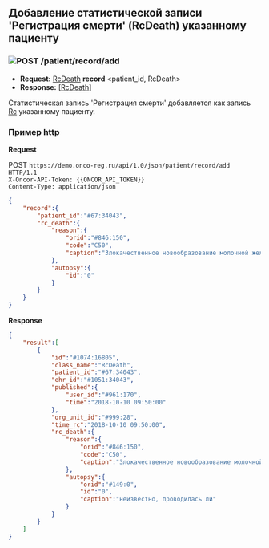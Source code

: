 ## Добавление статистической записи 'Регистрация смерти' (RcDeath) указанному пациенту 

### ![POST](../../../../../img/post.png) /patient/record/add
* **Request:** [RcDeath](../../../../../types/types.md#com.siams.med.api.Rc.RcDeath) **record** <patient_id, RcDeath>
* **Response:** [[RcDeath](../../../../../types/types.md#com.siams.med.api.Rc.RcDeath)]

Статистическая запись 'Регистрация смерти' добавляется как запись [Rc](../../../../../types/types.md#com.siams.med.api.Rc) указанному пациенту.

### Пример http 

**Request**

POST `https://demo.onco-reg.ru/api/1.0/json/patient/record/add HTTP/1.1`  
`X-Oncor-API-Token: {{ONCOR_API_TOKEN}}`  
`Content-Type: application/json`

```json
{
    "record":{
        "patient_id":"#67:34043",
        "rc_death":{
            "reason":{
                "orid":"#846:150",
                "code":"C50",
                "caption":"Злокачественное новообразование молочной железы"
            },
            "autopsy":{
                "id":"0"
            }
        }
    }
}
```

**Response**
```json
{
    "result":[
        {
            "id":"#1074:16805",
            "class_name":"RcDeath",
            "patient_id":"#67:34043",
            "ehr_id":"#1051:34043",
            "published":{
                "user_id":"#961:170",
                "time":"2018-10-10 09:50:00"
            },
            "org_unit_id":"#999:28",
            "time_rc":"2018-10-10 09:50:00",
            "rc_death":{
                "reason":{
                    "orid":"#846:150",
                    "code":"C50",
                    "caption":"Злокачественное новообразование молочной железы"
                },
                "autopsy":{
                    "orid":"#149:0",
                    "id":"0",
                    "caption":"неизвестно, проводилась ли"
                }
            }
        }
    ]
}
```
